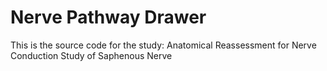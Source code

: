 # Nerve Pathway Drawer

This is the source code for the study: Anatomical Reassessment for Nerve Conduction Study of Saphenous Nerve
